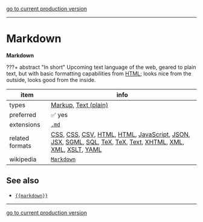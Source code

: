 [go to current production version]({{preferredFormats}})

---



# Markdown

**Markdown**

???+ abstract "In short"
    Upcoming text language of the web, geared to plain text, but with basic formatting capabilities from [HTML](../fileFormats/html.md); looks nice from the outside, looks good from the inside.

item | info
--- | ---
types | [Markup](../dataTypes/markup.md), [Text (plain)](../dataTypes/textPlain.md)
preferred | ✅ yes
extensions | [`.md`](../extensions/md.md)
related formats | [CSS](../fileFormats/css.md), [CSS](../fileFormats/css.md), [CSV](../fileFormats/csv.md), [HTML](../fileFormats/html.md), [HTML](../fileFormats/html.md), [JavaScript](../fileFormats/javascript.md), [JSON](../fileFormats/json.md), [JSX](../fileFormats/jsx.md), [SGML](../fileFormats/sgml.md), [SQL](../fileFormats/sql.md), [TeX](../fileFormats/tex.md), [TeX](../fileFormats/tex.md), [Text](../fileFormats/text.md), [XHTML](../fileFormats/xhtml.md), [XML](../fileFormats/xml.md), [XML](../fileFormats/xml.md), [XSLT](../fileFormats/xslt.md), [YAML](../fileFormats/yaml.md)
wikipedia | [`Markdown`]({{wikipedia}}/Markdown)



## See also
*   [`{{markdown}}`]({{markdown}})




---

[go to current production version]({{preferredFormats}})
